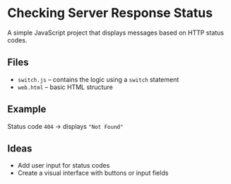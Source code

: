 # Checking Server Response Status

A simple JavaScript project that displays messages based on HTTP status codes.

## Files
- `switch.js` – contains the logic using a `switch` statement
- `web.html` – basic HTML structure

## Example
Status code `404` → displays `"Not Found"`

## Ideas
- Add user input for status codes
- Create a visual interface with buttons or input fields

